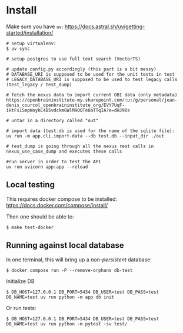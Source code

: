# Install

Make sure you have `uv`: https://docs.astral.sh/uv/getting-started/installation/

```
# setup virtualenv:
$ uv sync

# setup postgres to use full text search (VectorTS)

# update config.py accordingly (this part is a bit messy)
# DATABASE_URI is supposed to be used for the unit tests in test
# LEGACY_DATABASE_URI is supposed to be used to test legacy calls (test_legacy / test_dump)

# fetch the nexus data to import current OBI data (only metadata)
https://openbraininstitute-my.sharepoint.com/:u:/g/personal/jean-denis_courcol_openbraininstitute_org/EVY7UqF-iHtFs1SmpWoykC4B5vdckmGWlM9OQTe8aTTqIA?e=dHJ9Os

# untar in a directory called "out"

# import data (test.db is used for the name of the sqlite file):
uv run -m app.cli.import-data --db test.db --input_dir ./out

# test_dump is going through all the nexus rest calls in nexus_use_case_dump and executes these calls

#run server in order to test the API
uv run uvicorn app:app --reload
```

## Local testing

This requires docker compose to be installed: https://docs.docker.com/compose/install/

Then one should be able to:
```
$ make test-docker
```

## Running against local database

In one terminal, this will bring up a *non-persistent* database:
```
$ docker compose run -P --remove-orphans db-test
```

Initialize DB
```
$ DB_HOST=127.0.0.1 DB_PORT=5434 DB_USER=test DB_PASS=test DB_NAME=test uv run python -m app db init
```

Or run tests:
```
$ DB_HOST=127.0.0.1 DB_PORT=5434 DB_USER=test DB_PASS=test DB_NAME=test uv run python -m pytest -sv test/
```
